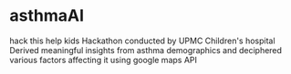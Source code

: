 # asthmaAI
hack this help kids Hackathon conducted by UPMC Children's hospital
Derived meaningful insights from asthma demographics and deciphered various factors affecting it using google maps API
